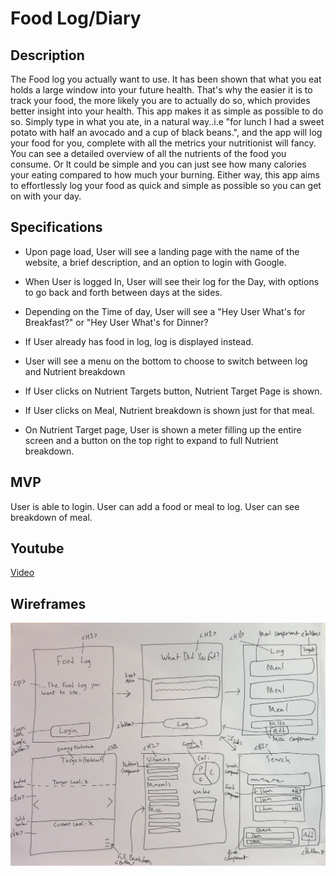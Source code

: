 # Food Log/Diary

## Description

  The Food log you actually want to use. It has been shown that what you eat holds a large window into your future health. That's why the easier it is to track your food, the more likely you are to actually do so, which provides better insight into your health. This app makes it as simple as possible to do so. Simply type in what you ate, in a natural way..i.e "for lunch I had a sweet potato with half an avocado and a cup of black beans.", and the app will log your food for you, complete with all the metrics your nutritionist will fancy. You can see a detailed overview of all the nutrients of the food you consume. Or It could be simple and you can just see how many calories your eating compared to how much your burning. Either way, this app aims to effortlessly log your food as quick and simple as possible so you can get on with your day.

## Specifications

  * Upon page load, User will see a landing page with the name of the website, a brief description, and an option to login with Google.

  * When User is logged In, User will see their log for the Day, with options to go back and forth between days at the sides.

  * Depending on the Time of day, User will see a "Hey User What's for Breakfast?" or  "Hey User What's for Dinner?

  * If User already has food in log, log is displayed instead.

  * User will see a menu on the bottom to choose to switch between log and Nutrient breakdown

  * If User clicks on Nutrient Targets button, Nutrient Target Page is shown.

  * If User clicks on Meal, Nutrient breakdown is shown just for that meal.

  * On Nutrient Target page, User is shown a meter filling up the entire screen and a button on the top right to expand to full Nutrient breakdown.

## MVP

  User is able to login.
  User can add a food or meal to log.
  User can see breakdown of meal.

## Youtube

  [Video](https://www.youtube.com/watch?v=20h5lwSjWqA&feature=youtu.be)

## Wireframes

  ![Wireframe](./app/src/images/Wireframe.jpg)
